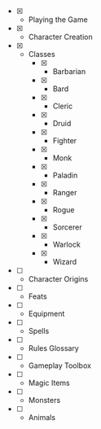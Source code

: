 * [x] - Playing the Game
* [x] - Character Creation
* [x] - Classes
    * [x] - Barbarian
    * [x] - Bard
    * [x] - Cleric
    * [x] - Druid
    * [x] - Fighter
    * [x] - Monk
    * [x] - Paladin
    * [x] - Ranger
    * [x] - Rogue
    * [x] - Sorcerer
    * [x] - Warlock
    * [x] - Wizard
* [ ] - Character Origins
* [ ] - Feats
* [ ] - Equipment
* [ ] - Spells
* [ ] - Rules Glossary
* [ ] - Gameplay Toolbox
* [ ] - Magic Items
* [ ] - Monsters
* [ ] - Animals

